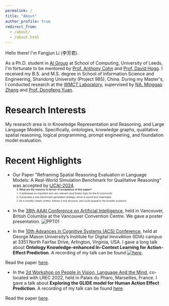 ```yaml
---
permalink: /
title: "About"
author_profile: true
redirect_from: 
  - /about/
  - /about.html
---
```





Hello there! I'm Fangjun Li (李芳君).


As a Ph.D. student in [AI Group](https://artificial-intelligence.leeds.ac.uk) at School of Computing, University of Leeds, I'm fortunate to be mentored by [Prof. Anthony Cohn](https://eps.leeds.ac.uk/computing/staff/76/professor-anthony-tony-g-cohn-freng-ceng-citp) and [Prof. David Hogg](https://eps.leeds.ac.uk/computing/staff/84/professor-david-hogg). I received my B.S. and M.S. degree in School of Information Science and Engineering, Shandong University (Project 985), China. During my Master's, I conducted research at the [WMCT Laboratory](http://www.icon.sdu.edu.cn/English/Home.htm), supervised by [NA. Minggao Zhang](https://ysg.ckcest.cn/html/details/634/index.html) and [Prof. Dongfeng Yuan](https://ieeexplore.ieee.org/author/37276438900).

Research Interests
======
My research area is in Knowledge Representation and Reasoning, and Large Language Models. Specifically, ontologies, knowledge graphs, qualitative spatial reasoning, logical programming, prompt engineering, and foundation model evaluation.


Recent Highlights
======
<!-- [04/2024]  -->
* Our Paper "Reframing Spatial Reasoning Evaluation in Language Models: A Real-World Simulation Benchmark for Qualitative Reasoning" was accepted by [IJCAI-2024](https://ijcai24.org/).
![Editing a markdown file for a talk](/images/IJCAI-00.png)


<!-- [12/2023] Our Paper "Advancing Spatial Reasoning in Large Language Models: An In-depth Evaluation and Enhancement Using the StepGame Benchmark" was accepted by [AAAI-2024](https://aaai.org/aaai-conference/). [Read the paper here!](https://ojs.aaai.org/index.php/AAAI/article/view/29811)
![Editing a markdown file for a talk](/images/AAAI-00.png) -->

* In the [38th AAAI Conference on Artificial Intelligence](https://aaai.org/aaai-conference/), held in Vancouver, British Columbia at the Vancouver Convention Centre. We gave a poster presentation. 
![PPT01](/images/AAAI-poster.png)


* In the [10th Advances in Cognitive Systems (ACS) Conference](https://advancesincognitivesystems.github.io/acs2022/), held at George Mason University’s Institute for Digital InnovAtion (IDIA) campus at 3351 North Fairfax Drive, Arlington, Virginia, USA. I gave a long talk about **Ontology Knowledge-enhanced In-Context Learning for Action-Effect Prediction**. A recording of my talk can be found [![here](https://img.youtube.com/vi/AOjx63yvQFU/0.jpg)](https://www.youtube.com/watch?v=AOjx63yvQFU).
<!-- [here](https://www.youtube.com/watch?v=AOjx63yvQFU). -->
Read the paper [here](https://advancesincognitivesystems.github.io/acs2022/data/acs22_paper-7652.pdf). 
<!-- [here<img src="https://i.ytimg.com/vi/Hc79sDi3f0U/maxresdefault.jpg" width="50%">](https://www.youtube.com/watch?v=AOjx63yvQFU) -->

* In the [2d Workshop on People in Vision, Language And the Mind](https://p-vlam.github.io/), co-located with LREC 2022, held in Palais du Pharo, Marseilles, France. I gave a talk about **Exploring the GLIDE model for Human Action Effect Prediction**. A recording of my talk can be found [here](https://f003.backblazeb2.com/file/lrec2022/workshops/PVLAM.mp4). 


Read the paper [here](https://aclanthology.org/2022.pvlam-1.1.pdf). 

<!-- A data-driven personal website
======
Like many other Jekyll-based GitHub Pages templates, academicpages makes you separate the website's content from its form. The content & metadata of your website are in structured markdown files, while various other files constitute the theme, specifying how to transform that content & metadata into HTML pages. You keep these various markdown (.md), YAML (.yml), HTML, and CSS files in a public GitHub repository. Each time you commit and push an update to the repository, the [GitHub pages](https://pages.github.com/) service creates static HTML pages based on these files, which are hosted on GitHub's servers free of charge.

Many of the features of dynamic content management systems (like Wordpress) can be achieved in this fashion, using a fraction of the computational resources and with far less vulnerability to hacking and DDoSing. You can also modify the theme to your heart's content without touching the content of your site. If you get to a point where you've broken something in Jekyll/HTML/CSS beyond repair, your markdown files describing your talks, publications, etc. are safe. You can rollback the changes or even delete the repository and start over -- just be sure to save the markdown files! Finally, you can also write scripts that process the structured data on the site, such as [this one](https://github.com/academicpages/academicpages.github.io/blob/master/talkmap.ipynb) that analyzes metadata in pages about talks to display [a map of every location you've given a talk](https://academicpages.github.io/talkmap.html).

Getting started
======
1. Register a GitHub account if you don't have one and confirm your e-mail (required!)
1. Fork [this repository](https://github.com/academicpages/academicpages.github.io) by clicking the "fork" button in the top right. 
1. Go to the repository's settings (rightmost item in the tabs that start with "Code", should be below "Unwatch"). Rename the repository "[your GitHub username].github.io", which will also be your website's URL.
1. Set site-wide configuration and create content & metadata (see below -- also see [this set of diffs](http://archive.is/3TPas) showing what files were changed to set up [an example site](https://getorg-testacct.github.io) for a user with the username "getorg-testacct")
1. Upload any files (like PDFs, .zip files, etc.) to the files/ directory. They will appear at https://[your GitHub username].github.io/files/example.pdf.  
1. Check status by going to the repository settings, in the "GitHub pages" section

Site-wide configuration
------
The main configuration file for the site is in the base directory in [_config.yml](https://github.com/academicpages/academicpages.github.io/blob/master/_config.yml), which defines the content in the sidebars and other site-wide features. You will need to replace the default variables with ones about yourself and your site's github repository. The configuration file for the top menu is in [_data/navigation.yml](https://github.com/academicpages/academicpages.github.io/blob/master/_data/navigation.yml). For example, if you don't have a portfolio or blog posts, you can remove those items from that navigation.yml file to remove them from the header. 

Create content & metadata
------
For site content, there is one markdown file for each type of content, which are stored in directories like _publications, _talks, _posts, _teaching, or _pages. For example, each talk is a markdown file in the [_talks directory](https://github.com/academicpages/academicpages.github.io/tree/master/_talks). At the top of each markdown file is structured data in YAML about the talk, which the theme will parse to do lots of cool stuff. The same structured data about a talk is used to generate the list of talks on the [Talks page](https://academicpages.github.io/talks), each [individual page](https://academicpages.github.io/talks/2012-03-01-talk-1) for specific talks, the talks section for the [CV page](https://academicpages.github.io/cv), and the [map of places you've given a talk](https://academicpages.github.io/talkmap.html) (if you run this [python file](https://github.com/academicpages/academicpages.github.io/blob/master/talkmap.py) or [Jupyter notebook](https://github.com/academicpages/academicpages.github.io/blob/master/talkmap.ipynb), which creates the HTML for the map based on the contents of the _talks directory).

**Markdown generator**

I have also created [a set of Jupyter notebooks](https://github.com/academicpages/academicpages.github.io/tree/master/markdown_generator
) that converts a CSV containing structured data about talks or presentations into individual markdown files that will be properly formatted for the academicpages template. The sample CSVs in that directory are the ones I used to create my own personal website at stuartgeiger.com. My usual workflow is that I keep a spreadsheet of my publications and talks, then run the code in these notebooks to generate the markdown files, then commit and push them to the GitHub repository.

How to edit your site's GitHub repository
------
Many people use a git client to create files on their local computer and then push them to GitHub's servers. If you are not familiar with git, you can directly edit these configuration and markdown files directly in the github.com interface. Navigate to a file (like [this one](https://github.com/academicpages/academicpages.github.io/blob/master/_talks/2012-03-01-talk-1.md) and click the pencil icon in the top right of the content preview (to the right of the "Raw | Blame | History" buttons). You can delete a file by clicking the trashcan icon to the right of the pencil icon. You can also create new files or upload files by navigating to a directory and clicking the "Create new file" or "Upload files" buttons. 

Example: editing a markdown file for a talk
![Editing a markdown file for a talk](/images/editing-talk.png)

For more info
------
More info about configuring academicpages can be found in [the guide](https://academicpages.github.io/markdown/). The [guides for the Minimal Mistakes theme](https://mmistakes.github.io/minimal-mistakes/docs/configuration/) (which this theme was forked from) might also be helpful. -->
